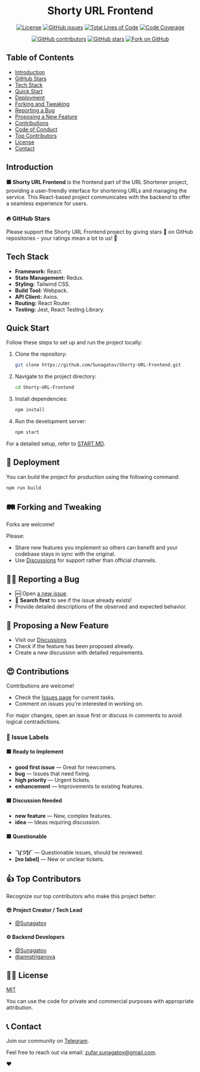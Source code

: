 <div style="text-align: center;">
  <br>
  <img src="url-shortener-avatar.jpg" alt="">
  <h1>Shorty URL Frontend</h1>

[![License](https://img.shields.io/badge/license-MIT-blue.svg)](https://github.com/Sunagatov/Shorty-URL-Frontend/blob/main/LICENSE)
[![GitHub issues](https://img.shields.io/github/issues/Sunagatov/Shorty-URL-Frontend)](https://github.com/Sunagatov/Shorty-URL-Frontend/issues)
[![Total Lines of Code](https://tokei.rs/b1/github/Sunagatov/Shorty-URL-Frontend?category=lines)](https://github.com/Sunagatov/Shorty-URL-Frontend)
[![Code Coverage](https://codecov.io/github/Sunagatov/Shorty-URL-Frontend/branch/main/graph/badge.svg?token=your-token)](https://app.codecov.io/github/Sunagatov/Shorty-URL-Frontend)

[![GitHub contributors](https://img.shields.io/github/contributors/Sunagatov/Shorty-URL-Frontend)](https://github.com/Sunagatov/Shorty-URL-Frontend/graphs/contributors)
[![GitHub stars](https://img.shields.io/github/stars/Sunagatov/Shorty-URL-Frontend)](https://github.com/Sunagatov/Shorty-URL-Frontend/stargazers)
[![Fork on GitHub](https://img.shields.io/github/forks/Sunagatov/Shorty-URL-Frontend.svg?style=social)](https://github.com/Sunagatov/Shorty-URL-Frontend/network/members)
</div>

## Table of Contents
- [Introduction](#introduction)
- [GitHub Stars](#github-stars)
- [Tech Stack](#tech-stack)
- [Quick Start](#quick-start)
- [Deployment](#deployment)
- [Forking and Tweaking](#forking-and-tweaking)
- [Reporting a Bug](#reporting-a-bug)
- [Proposing a New Feature](#proposing-a-new-feature)
- [Contributions](#contributions)
- [Code of Conduct](#code-of-conduct)
- [Top Contributors](#top-contributors)
- [License](#license)
- [Contact](#contact)

## Introduction

**🟥 Shorty URL Frontend** is the frontend part of the URL Shortener project, providing a user-friendly interface for shortening URLs and managing the service. This React-based project communicates with the backend to offer a seamless experience for users.

### 🔥 GitHub Stars

Please support the Shorty URL Frontend project by giving stars 🌟 on GitHub repositories - your ratings mean a lot to us! 🙂

## Tech Stack

- **Framework:** React.
- **State Management:** Redux.
- **Styling:** Tailwind CSS.
- **Build Tool:** Webpack.
- **API Client:** Axios.
- **Routing:** React Router.
- **Testing:** Jest, React Testing Library.

## Quick Start

Follow these steps to set up and run the project locally:

1. Clone the repository:
    ```bash
    git clone https://github.com/Sunagatov/Shorty-URL-Frontend.git
    ```

2. Navigate to the project directory:
    ```bash
    cd Shorty-URL-Frontend
    ```

3. Install dependencies:
    ```bash
    npm install
    ```

4. Run the development server:
    ```bash
    npm start
    ```

For a detailed setup, refer to [START.MD](START.md).

## 🚢 Deployment

You can build the project for production using the following command:

```bash
npm run build
```

## 🛤 Forking and Tweaking

Forks are welcome!

Please:
- Share new features you implement so others can benefit and your codebase stays in sync with the original.
- Use [Discussions](https://github.com/Sunagatov/URL-Shortener/discussions) for support rather than official channels.

## 🙋‍♂️ Reporting a Bug

- 🆕 Open [a new issue](https://github.com/Sunagatov/URL-Shortener/issues/new).
- 🔦 **Search first** to see if the issue already exists!
- Provide detailed descriptions of the observed and expected behavior.

## 💎 Proposing a New Feature

- Visit our [Discussions](https://github.com/Sunagatov/URL-Shortener/discussions)
- Check if the feature has been proposed already.
- Create a new discussion with detailed requirements.

## 😍 Contributions

Contributions are welcome!

- Check the [Issues page](https://github.com/Sunagatov/URL-Shortener/issues) for current tasks.
- Comment on issues you're interested in working on.

For major changes, open an issue first or discuss in comments to avoid logical contradictions.

### 🚦 Issue Labels

#### 🟩 Ready to Implement
- **good first issue** — Great for newcomers.
- **bug** — Issues that need fixing.
- **high priority** — Urgent tickets.
- **enhancement** — Improvements to existing features.

#### 🟨 Discussion Needed
- **new feature** — New, complex features.
- **idea** — Ideas requiring discussion.

#### 🟥 Questionable
- **¯\\_(ツ)_/¯** — Questionable issues, should be reviewed.
- **[no label]** — New or unclear tickets.

## 👍 Top Contributors

Recognize our top contributors who make this project better:

#### 😎 Project Creator / Tech Lead
- [@Sunagatov](https://github.com/Sunagatov)

#### ⚙️ Backend Developers
- [@Sunagatov](https://github.com/Sunagatov)
- [@annstriganova](https://github.com/annstriganova)

## 👩‍💼 License

[MIT](LICENSE)

You can use the code for private and commercial purposes with appropriate attribution.

## 📞 Contact

Join our community on [Telegram](https://t.me/zufarexplained).

Feel free to reach out via email: [zufar.sunagatov@gmail.com](mailto:zufar.sunagatov@gmail.com).

❤️
